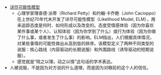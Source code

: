- [详尽可能性模型](https://zhuanlan.zhihu.com/p/94581202)
    - 心理学家理查德·派蒂（Richard Petty）和约翰·卡乔鲍（John Cacioppo）在上世纪70年代末开发了详尽可能性模型（Likelihood Model, ELM），用来追踪态度是何时、如何形成以及改变的。态度受情感体验（因为你喜欢某件事或某个人）、认知体验（因为你学到了什么）或行为体验（因为你做了什么事，或者发生了什么事）的影响。ELM指出，人们根据具体情况，对某些事情的可能性做出从高到低的排序。该模型定义了两种不同类型的说服：核心路线（内容驱动的长期说服）和外围路线（诱导驱动的短期说服）。
    - 感觉就是“晓之以理，动之以情”这句话的学术表达。
- 人被说服，不是因为对方说的什么道理，而是因为对眼前的这个人的信任。
